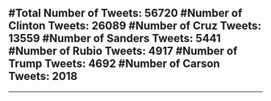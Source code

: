 #Total Number of Tweets: 56720 
#Number of Clinton Tweets: 26089
#Number of Cruz Tweets: 13559
#Number of Sanders Tweets: 5441
#Number of Rubio Tweets: 4917
#Number of Trump Tweets: 4692
#Number of Carson Tweets: 2018
---
---
